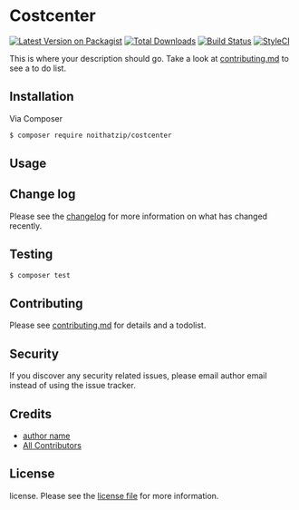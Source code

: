 # Costcenter

[![Latest Version on Packagist][ico-version]][link-packagist]
[![Total Downloads][ico-downloads]][link-downloads]
[![Build Status][ico-travis]][link-travis]
[![StyleCI][ico-styleci]][link-styleci]

This is where your description should go. Take a look at [contributing.md](contributing.md) to see a to do list.

## Installation

Via Composer

``` bash
$ composer require noithatzip/costcenter
```

## Usage

## Change log

Please see the [changelog](changelog.md) for more information on what has changed recently.

## Testing

``` bash
$ composer test
```

## Contributing

Please see [contributing.md](contributing.md) for details and a todolist.

## Security

If you discover any security related issues, please email author email instead of using the issue tracker.

## Credits

- [author name][link-author]
- [All Contributors][link-contributors]

## License

license. Please see the [license file](license.md) for more information.

[ico-version]: https://img.shields.io/packagist/v/noithatzip/costcenter.svg?style=flat-square
[ico-downloads]: https://img.shields.io/packagist/dt/noithatzip/costcenter.svg?style=flat-square
[ico-travis]: https://img.shields.io/travis/noithatzip/costcenter/master.svg?style=flat-square
[ico-styleci]: https://styleci.io/repos/12345678/shield

[link-packagist]: https://packagist.org/packages/noithatzip/costcenter
[link-downloads]: https://packagist.org/packages/noithatzip/costcenter
[link-travis]: https://travis-ci.org/noithatzip/costcenter
[link-styleci]: https://styleci.io/repos/12345678
[link-author]: https://github.com/noithatzip
[link-contributors]: ../../contributors
